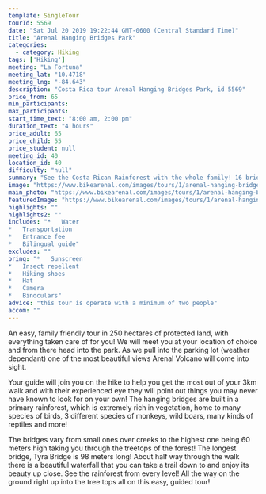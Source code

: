 ```yaml
---
template: SingleTour
tourId: 5569
date: "Sat Jul 20 2019 19:22:44 GMT-0600 (Central Standard Time)"
title: "Arenal Hanging Bridges Park"
categories: 
  - category: Hiking
tags: ['Hiking']
meeting: "La Fortuna"
meeting_lat: "10.4718"
meeting_lng: "-84.643"
description: "Costa Rica tour Arenal Hanging Bridges Park, id 5569"
price_from: 65
min_participants: 
max_participants: 
start_time_text: "8:00 am, 2:00 pm"
duration_text: "4 hours"
price_adult: 65
price_child: 55
price_student: null
meeting_id: 40
location_id: 40
difficulty: "null"
summary: "See the Costa Rican Rainforest with the whole family! 16 bridges, of varying heights, see all kinds of wildlife and plant species. Gain a new perspective of the forest. This tour is sure to leave you amazed."
image: "https://www.bikearenal.com/images/tours/1/arenal-hanging-bridges.jpg"
main_photo: "https://www.bikearenal.com/images/tours/1/arenal-hanging-bridges.jpg"
featuredImage: "https://www.bikearenal.com/images/tours/1/arenal-hanging-bridges.jpg"
highlights: ""
highlights2: ""
includes: "*   Water
*   Transportation
*   Entrance fee
*   Bilingual guide"
excludes: ""
bring: "*   Sunscreen
*   Insect repellent
*   Hiking shoes
*   Hat
*   Camera
*   Binoculars"
advice: "this tour is operate with a minimum of two people"
accom: ""
---
```

An easy, family friendly tour in 250 hectares of protected land, with everything taken care of for you! We will meet you at your location of choice and from there head into the park. As we pull into the parking lot (weather dependant) one of the most beautiful views Arenal Volcano will come into sight.

Your guide will join you on the hike to help you get the most out of your 3km walk and with their experienced eye they will point out things you may never have known to look for on your own! The hanging bridges are built in a primary rainforest, which is extremely rich in vegetation, home to many species of birds, 3 different species of monkeys, wild boars, many kinds of reptiles and more!

The bridges vary from small ones over creeks to the highest one being 60 meters high taking you through the treetops of the forest! The longest bridge, Tyra Bridge is 98 meters long! About half way through the walk there is a beautiful waterfall that you can take a trail down to and enjoy its beauty up close. See the rainforest from every level! All the way on the ground right up into the tree tops all on this easy, guided tour!